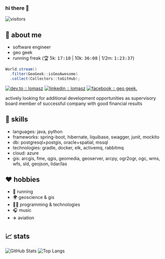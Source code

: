 ### hi there 👋

![visitors](https://visitor-badge.glitch.me/badge?page_id=lomasz.lomasz)

## :thinking: about me
* software engineer
* geo geek
* running freak (:trophy: 5k: <kbd>17:10</kbd> | 10k: <kbd>36:08</kbd> | 1/2m: <kbd>1:23:37</kbd>)

```java
World.stream()
  .filter(GeoGeek::isGeoAwesome)
  .collect(Collectors::toGitHub);
```

[![dev.to :: lomasz](https://img.shields.io/badge/dev.to-0A0A0A?style=for-the-badge&logo=dev.to&logoColor=white)](https://dev.to/lomasz)
[![linkedin :: lomasz](https://img.shields.io/badge/LinkedIn-0077B5?style=for-the-badge&logo=linkedin&logoColor=white)](https://www.linkedin.com/in/lukasztomaszewski/)
[![facebook :: geo geek.](https://img.shields.io/badge/Facebook-1877F2?style=for-the-badge&logo=facebook&logoColor=white)](https://www.facebook.com/geogeeks)


actively looking for additional development opportunities as supervisory board member of successful company with good financial results 

## :toolbox: skills
* languages: java, python
* frameworks: spring-boot, hibernate, liquibase, swagger, junit, mockito
* db: postgresql+postgis, oracle+spatial, mssql
* technologies: gradle, docker, elk, activemq, rabbitmq
* cloud: azure
* gis: arcgis, fme, qgis, geomedia, geoserver, arcpy, ogr2ogr, ogc, wms, wfs, sld, geojson, lidar/las

## :heart: hobbies
* :runner: running
* :earth_africa: geoscience & gis
* :man_technologist: programming & technologies
* :headphones: music
* :airplane: aviation

## :chart_with_upwards_trend: stats
![GitHub Stats](https://github-readme-stats.vercel.app/api?username=lomasz&show_icons=true&theme=dark)
![Top Langs](https://github-readme-stats.vercel.app/api/top-langs/?username=lomasz&layout=compact&theme=dark)

